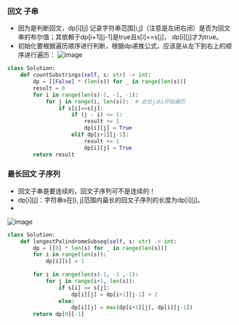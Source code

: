 ### 回文 子串 
- 因为是判断回文，dp[i][j] 记录字符串范围[i,j]（注意是左闭右闭）是否为回文串的布尔值；其依赖于dp[i+1][j-1]是true且s[i]==s[j]， dp[i][j]才为true。
- 初始化要根据遍历顺序进行判断，根据dp递推公式，应该是从左下到右上的顺序进行遍历：
![image](https://github.com/user-attachments/assets/9d1afa16-1820-4524-8de2-9daf72ce5997)

```python
class Solution:
    def countSubstrings(self, s: str) -> int:
        dp = [[False] * (len(s)) for _ in range(len(s))]
        result = 0
        for i in range(len(s)-1, -1, -1):
            for j in range(i, len(s)):  # 此处j从i开始遍历
                if s[i]==s[j]:
                    if (j - i) <= 1:
                        result += 1
                        dp[i][j] = True 
                    elif dp[i+1][j-1]:
                        result += 1
                        dp[i][j] = True 
        return result
```

### 最长回文 子序列
- 回文子串是要连续的，回文子序列可不是连续的！
- dp[i][j]：字符串s在[i, j]范围内最长的回文子序列的长度为dp[i][j]。
- 
![image](https://github.com/user-attachments/assets/a509e71f-f8db-4b5d-80d4-c55039fc44ee)

```python
class Solution:
    def longestPalindromeSubseq(self, s: str) -> int:
        dp = [[0] * len(s) for _ in range(len(s))]
        for i in range(len(s)):
            dp[i][i] = 1
            
        for i in range(len(s)-1, -1 ,-1):
            for j in range(i+1, len(s)):
                if s[i] == s[j]:
                    dp[i][j] = dp[i+1][j-1] + 2
                else:
                    dp[i][j] = max(dp[i+1][j], dp[i][j-1])
        return dp[0][-1]
```

